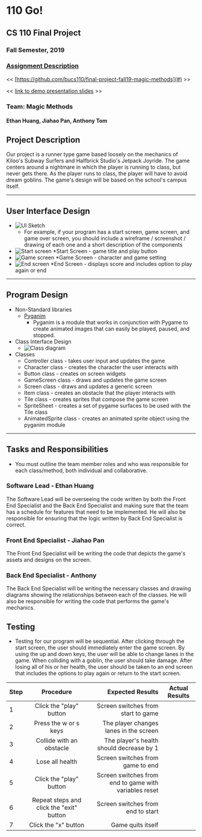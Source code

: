 # 110 Go!
## CS 110 Final Project
### Fall Semester, 2019
### [Assignment Description](https://drive.google.com/open?id=1HLIk-539N9KiAAG1224NWpFyEl4RsPVBwtBZ9KbjicE)

<< [https://github.com/bucs110/final-project-fall19-magic-methods](#) >>

<< [link to demo presentation slides](#) >>

### Team: Magic Methods
#### Ethan Huang, Jiahao Pan, Anthony Tom

## Project Description
Our project is a runner type game based loosely on the mechanics of Kiloo's Subway Surfers and Halfbrick Studio's
Jetpack Joyride. The game centers around a nightmare in which the player is running to class, but never gets there.
As the player runs to class, the player will have to avoid dream goblins. The game's design will be based on the
school's campus itself.

***    

## User Interface Design
* ![UI Sketch](/assets/UI_Drawing.jpg)
    * For example, if your program has a start screen, game screen, and game over screen, you should include a wireframe / screenshot / drawing of each one and a short description of the components
* ![Start screen](/assets/UI_0.PNG)
     *Start Screen - game title and play button
* ![Game screen](/assets/UI_1.PNG)
     *Game Screen - character and game setting
* ![End screen](/assets/UI_2.PNG)
     *End Screen - displays score and includes option to play again or end
     
***        

## Program Design
* Non-Standard libraries
    * [Pyganim](https://pyganim.readthedocs.io/en/latest/index.html)
        * Pyganim is a module that works in conjunction with Pygame to create animated images that can easily be played, paused, and stopped.
* Class Interface Design
    * ![Class diagram](/assets/FINAL_CLASS_DIAGRAM.png)
* Classes
    * Controller class - takes user input and updates the game
    * Character class - creates the character the user interacts with
    * Button class - creates on screen widgets
    * GameScreen class - draws and updates the game screen
    * Screen class - draws and updates a generic screen
    * Item class - creates an obstacle that the player interacts with
    * Tile class - creates sprites that compose the game screen
    * SpriteSheet - creates a set of pygame surfaces to be used with the Tile class
    * AnimatedSprite class - creates an animated sprite object using the pyganim module

***

## Tasks and Responsibilities
* You must outline the team member roles and who was responsible for each class/method, both individual and collaborative.

### Software Lead - Ethan Huang

The Software Lead will be overseeing the code written by both the Front End Specialist and the Back End Specialist
and making sure that the team has a schedule for features that need to be implemented. He will also be responsible
for ensuring that the logic written by Back End Specialist is correct.

### Front End Specialist - Jiahao Pan

The Front End Specialist will be writing the code that depicts the game's assets and designs on the screen.

### Back End Specialist - Anthony

The Back End Specialist will be writing the necessary classes and drawing diagrams showing the relationships between
each of the classes. He will also be responsible for writing the code that performs the game's mechanics.

## Testing
* Testing for our program will be sequential. After clicking through the start screen, the user should immediately enter the game screen. By using the up and down keys, the user will be able to change lanes in the game. When colliding with a goblin, the user should take damage. After losing all of his or her health, the user should be taken to an end screen that includes the options to play again or return to the start screen.

| Step                  | Procedure     | Expected Results  | Actual Results |
| ----------------------|:-------------:| -----------------:| -------------- |
|  1  | Click the "play" button  | Screen switches from start to game  |          |
|  2  | Press the w or s keys  | The player changes lanes in the screen |                 |
|  3  | Collide with an obstacle  |  The player's health should decrease by 1  |               |
|  4  | Lose all health  |  Screen switches from game to end  |               |
|  5  | Click the "play" button  |  Screen switches from end to game with variables reset  |               |
|  6  |  Repeat steps and click the "exit" button  |  Screen switches from end to start |                 |
|  7  |  Click the "x" button  |  Game quits itself  |                    |
